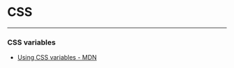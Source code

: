 # CSS

---

### CSS variables

* [Using CSS variables - MDN](https://developer.mozilla.org/en-US/docs/Web/CSS/Using_CSS_variables)



